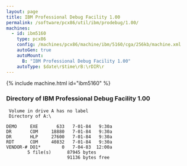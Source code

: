 ```yaml
---
layout: page
title: IBM Professional Debug Facility 1.00
permalink: /software/pcx86/util/ibm/prodebug/1.00/
machines:
  - id: ibm5160
    type: pcx86
    config: /machines/pcx86/machine/ibm/5160/cga/256kb/machine.xml
    autoGen: true
    autoMount:
      B: "IBM Professional Debug Facility 1.00"
    autoType: $date\r$time\rB:\rDIR\r
---
```


{% include machine.html id="ibm5160" %}

### Directory of IBM Professional Debug Facility 1.00

     Volume in drive A has no label
     Directory of A:\

    DEMO     EXE       633   7-01-84   9:30a
    DR       COM     18880   7-01-84   9:30a
    DR       HLP     27600   7-01-84   9:30a
    RDT      COM     40832   7-01-84   9:30a
    VENDOR-# DO1*        0   7-04-83  12:00a
            5 file(s)      87945 bytes
                           91136 bytes free
